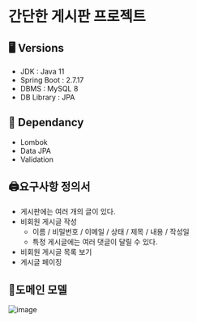 # 간단한 게시판 프로젝트
## 🖥️ Versions

- JDK : Java 11
- Spring Boot : 2.7.17
- DBMS : MySQL 8
- DB Library : JPA

## 📢 Dependancy

- Lombok
- Data JPA
- Validation

## 🖨요구사항 정의서

- 게시판에는 여러 개의 글이 있다.
- 비회원 게시글 작성
    - 이름 / 비밀번호 / 이메일 / 상태 / 제목 / 내용 / 작성일
    - 특정 게시글에는 여러 댓글이 달릴 수 있다.
- 비회원 게시글 목록 보기
- 게시글 페이징

## 📄도메인 모델
![image](https://github.com/thkim610/Simple_Board/assets/112153004/9f40deb1-74e3-45c1-87bd-fdfd56e6b8da)

